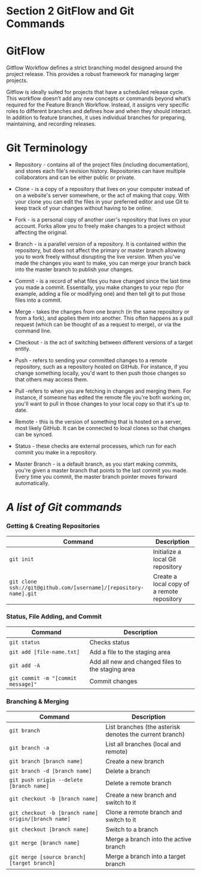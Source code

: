 # Section 2 GitFlow and Git Commands

GitFlow
========

Gitflow Workflow defines a strict branching model designed around the project release. This provides a robust framework for managing larger projects.  

Gitflow is ideally suited for projects that have a scheduled release cycle. This workflow doesn’t add any new concepts or commands beyond what’s required for the Feature Branch Workflow. Instead, it assigns very specific roles to different branches and defines how and when they should interact. In addition to feature branches, it uses individual branches for preparing, maintaining, and recording releases.



Git Terminology
============

* Repository -  contains all of the project files (including documentation), and stores each file's revision history. Repositories can have multiple collaborators and can be either public or private.

* Clone - is a copy of a repository that lives on your computer instead of on a website's server somewhere, or the act of making that copy. With your clone you can edit the files in your preferred editor and use Git to keep track of your changes without having to be online.

* Fork - is a personal copy of another user's repository that lives on your account. Forks allow you to freely make changes to a project without affecting the original. 

* Branch - is a parallel version of a repository. It is contained within the repository, but does not affect the primary or master branch allowing you to work freely without disrupting the live version. When you've made the changes you want to make, you can merge your branch back into the master branch to publish your changes.

* Commit - is a record of what files you have changed since the last time you made a commit. Essentially, you make changes to your repo (for example, adding a file or modifying one) and then tell git to put those files into a commit.

* Merge - takes the changes from one branch (in the same repository or from a fork), and applies them into another. This often happens as a pull request (which can be thought of as a request to merge), or via the command line.

* Checkout - is the act of switching between different versions of a target entity.

* Push - refers to sending your committed changes to a remote repository, such as a repository hosted on GitHub. For instance, if you change something locally, you'd want to then push those changes so that others may access them.

* Pull -refers to when you are fetching in changes and merging them. For instance, if someone has edited the remote file you're both working on, you'll want to pull in those changes to your local copy so that it's up to date.

* Remote - this is the version of something that is hosted on a server, most likely GitHub. It can be connected to local clones so that changes can be synced.

* Status - these checks are external processes, which run for each commit you make in a repository.

* Master Branch -  is a default branch, as you start making commits, you're given a master branch that points to the last commit you made. Every time you commit, the master branch pointer moves forward automatically.



_A list of Git commands_
========================
### Getting & Creating Repositories

| Command | Description |
| ------- | ----------- |
| `git init` | Initialize a local Git repository |
| `git clone ssh://git@github.com/[username]/[repository-name].git` | Create a local copy of a remote repository |

### Status, File Adding, and Commit

| Command | Description |
| ------- | ----------- |
| `git status` | Checks status |
| `git add [file-name.txt]` | Add a file to the staging area |
| `git add -A` | Add all new and changed files to the staging area |
| `git commit -m "[commit message]"` | Commit changes |

### Branching & Merging

| Command | Description |
| ------- | ----------- |
| `git branch` | List branches (the asterisk denotes the current branch) |
| `git branch -a` | List all branches (local and remote) |
| `git branch [branch name]` | Create a new branch |
| `git branch -d [branch name]` | Delete a branch |
| `git push origin --delete [branch name]` | Delete a remote branch |
| `git checkout -b [branch name]` | Create a new branch and switch to it |
| `git checkout -b [branch name] origin/[branch name]` | Clone a remote branch and switch to it |
| `git checkout [branch name]` | Switch to a branch |
| `git merge [branch name]` | Merge a branch into the active branch |
| `git merge [source branch] [target branch]` | Merge a branch into a target branch |

